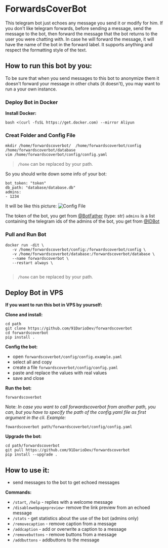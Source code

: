 # ForwardsCoverBot

This telegram bot just echoes any message you send it or modify for him. If you don't like telegram forwards, before sending a message, send the message to the bot, then forward the message that the bot returns to the user you were chatting with. In case he will forward the message, it will have the name of the bot in the forward label. It supports anything and respect the formatting style of the text.

## How to run this bot by you:
To be sure that when you send messages to this bot to anonymize them it doesn't forward your message in other chats (it doesn't), you may want to run a your own instance.

### Deploy Bot in Docker
**Install Docker:**
```
bash <(curl -fsSL https://get.docker.com) --mirror Aliyun
```
### Creat Folder and Config File
```
mkdir /home/forwardscoverbot/  /home/forwardscoverbot/config /home/forwardscoverbot/database
vim /home/forwardscoverbot/config/config.yaml
```
> `/home` can be replaced by your path.

So you should write down some info of your bot:
```
bot_token: "token"
db_path: "database/database.db"
admins: 
- 1234
```
It will be like this picture: 
![Config File](https://i.imgur.com/UQtKZpu.png)

The token of the bot, you get from [@BotFather](https://t.me/BotFather) (type: str)
`admins` is a list containing the telegram ids of the admins of the bot,  you get from [@IDBot](https://t.me/myidbot)

### Pull and Run Bot
```
docker run -dit \
   -v /home/forwardscoverbot/config:/forwardscoverbot/config \
   -v /home/forwardscoverbot/database:/forwardscoverbot/database \
   --name forwardscoverbot \
   --restart always \
   
```
> `/home` can be replaced by your path.

## Deploy Bot in VPS

**If you want to run this bot  in VPS by yourself:**

**Clone and install:**
```
cd path
git clone https://github.com/91DarioDev/forwardscoverbot
cd forwardscoverbot
pip install .
```

**Config the bot:**
- open `forwardscoverbot/config/config.example.yaml`
- select all and copy
- create a file `forwardscoverbot/config/config.yaml`
- paste and replace the values with real values
- save and close

**Run the bot:**
```
forwardscoverbot
```
Note: _In case you want to call forwardscoverbot from another path, you can, but you have to specify the path of the config.yaml file as first argument in the cli.
Example:_

```
fowardscoverbot path/forwardscoverbot/config/config.yaml
```

**Upgrade the bot:**
```
cd path/forwardscoverbot
git pull https://github.com/91DarioDev/forwardscoverbot
pip install --upgrade .
```

## How to use it:

- send messages to the bot to get echoed messages

**Commands:**

- `/start`, `/help` - replies with a welcome message
- `/disablewebpagepreview`- remove the link preview from an echoed message
- `/stats` - get statistics about the use of the bot (admins only)
- `/removecaption` - remove caption from a message
- `/addcaption` - add or overwrite a caption to a message
- `/removebuttons` - remove buttons from a message
- `/addbuttons` - addbuttons to the message
